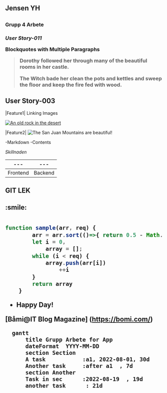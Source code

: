 <h2> Jensen YH  <h2>
<h3>Grupp 4 Arbete <h3>

*User Story-011*

**Blockquotes with Multiple Paragraphs**

> Dorothy followed her through many of the beautiful rooms in her castle.
>
> The Witch bade her clean the pots and kettles and sweep the floor and keep the fire fed with wood.


## User Story-003
|Feature1| 
Linking Images

[![An old rock in the desert](/assets/images/shiprock.jpg "Shiprock, New Mexico by Beau Rogers")](https://www.flickr.com/photos/beaurogers/31833779864/in/photolist-Qv3rFw-34mt9F-a9Cmfy-5Ha3Zi-9msKdv-o3hgjr-hWpUte-4WMsJ1-KUQ8N-deshUb-vssBD-6CQci6-8AFCiD-zsJWT-nNfsgB-dPDwZJ-bn9JGn-5HtSXY-6CUhAL-a4UTXB-ugPum-KUPSo-fBLNm-6CUmpy-4WMsc9-8a7D3T-83KJev-6CQ2bK-nNusHJ-a78rQH-nw3NvT-7aq2qf-8wwBso-3nNceh-ugSKP-4mh4kh-bbeeqH-a7biME-q3PtTf-brFpgb-cg38zw-bXMZc-nJPELD-f58Lmo-bXMYG-bz8AAi-bxNtNT-bXMYi-bXMY6-bXMYv)

|Feature2|
![The San Juan Mountains are beautiful!](C:\Image\fly.jpg)

-Markdown
-Contents

*Skillnaden*

---|--- |
---|--- |
Frontend| Backend


<h2>GIT LEK<h2>
:smile:


```javascript

function sample(arr, req) {
        arr = arr.sort(()=>{ return 0.5 - Math.random() }) ;
        let i = 0,
            array = [];
        while (i < req) {
            array.push(arr[i])
                ++i
        }
        return array
    }

```

- Happy Day!

[Båmi@IT Blog Magazine] (https://bomi.com/)


  ```mermaid
    gantt
        title Grupp Arbete for App
        dateFormat  YYYY-MM-DD
        section Section
        A task           :a1, 2022-08-01, 30d
        Another task     :after a1  , 7d
        section Another
        Task in sec      :2022-08-19  , 19d
        another task      : 21d

